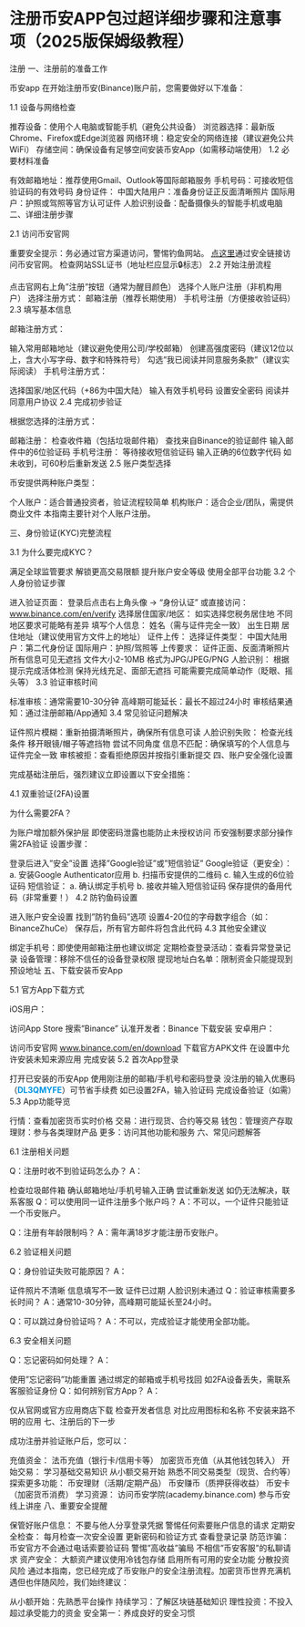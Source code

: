 # 注册币安APP包过超详细步骤和注意事项（2025版保姆级教程）

注册
一、注册前的准备工作

币安app
在开始注册币安(Binance)账户前，您需要做好以下准备：

1.1 设备与网络检查

推荐设备：使用个人电脑或智能手机（避免公共设备）
浏览器选择：最新版Chrome、Firefox或Edge浏览器
网络环境：稳定安全的网络连接（建议避免公共WiFi）
存储空间：确保设备有足够空间安装币安App（如需移动端使用）
1.2 必要材料准备

有效邮箱地址：推荐使用Gmail、Outlook等国际邮箱服务
手机号码：可接收短信验证码的有效号码
身份证件：
中国大陆用户：准备身份证正反面清晰照片
国际用户：护照或驾照等官方认可证件
人脸识别设备：配备摄像头的智能手机或电脑
二、详细注册步骤

2.1 访问币安官网

重要安全提示：务必通过官方渠道访问，警惕钓鱼网站。
<a href="https://accounts.marketwebb.me/join?ref=DL3QMYFE">点这里</a>通过安全链接访问币安官网。
检查网站SSL证书（地址栏应显示🔒标志）
2.2 开始注册流程

点击官网右上角”注册”按钮（通常为醒目颜色）
选择个人账户注册（非机构用户）
选择注册方式：
邮箱注册（推荐长期使用）
手机号注册（方便接收验证码）
2.3 填写基本信息

邮箱注册方式：

输入常用邮箱地址（建议避免使用公司/学校邮箱）
创建高强度密码（建议12位以上，含大小写字母、数字和特殊符号）
勾选”我已阅读并同意服务条款”（建议实际阅读）
手机号注册方式：

选择国家/地区代码（+86为中国大陆）
输入有效手机号码
设置安全密码
阅读并同意用户协议
2.4 完成初步验证

根据您选择的注册方式：

邮箱注册：
检查收件箱（包括垃圾邮件箱）
查找来自Binance的验证邮件
输入邮件中的6位验证码
手机号注册：
等待接收短信验证码
输入正确的6位数字代码
如未收到，可60秒后重新发送
2.5 账户类型选择

币安提供两种账户类型：

个人账户：适合普通投资者，验证流程较简单
机构账户：适合企业/团队，需提供商业文件
本指南主要针对个人账户注册。

三、身份验证(KYC)完整流程

3.1 为什么要完成KYC？

满足全球监管要求
解锁更高交易限额
提升账户安全等级
使用全部平台功能
3.2 个人身份验证步骤

进入验证页面：
登录后点击右上角头像 → “身份认证”
或直接访问：www.binance.com/en/verify
选择居住国家/地区：
如实选择您税务居住地
不同地区要求可能略有差异
填写个人信息：
姓名（需与证件完全一致）
出生日期
居住地址（建议使用官方文件上的地址）
证件上传：
选择证件类型：
中国大陆用户：第二代身份证
国际用户：护照/驾照等
上传要求：
证件正面、反面清晰照片
所有信息可见无遮挡
文件大小2-10MB
格式为JPG/JPEG/PNG
人脸识别：
根据提示完成活体检测
保持光线充足、面部无遮挡
可能需要完成简单动作（眨眼、摇头等）
3.3 验证审核时间

标准审核：通常需要10-30分钟
高峰期可能延长：最长不超过24小时
审核结果通知：通过注册邮箱/App通知
3.4 常见验证问题解决

证件照片模糊：重新拍摄清晰照片，确保所有信息可读
人脸识别失败：
检查光线条件
移开眼镜/帽子等遮挡物
尝试不同角度
信息不匹配：确保填写的个人信息与证件完全一致
审核被拒：查看拒绝原因并按指引重新提交
四、账户安全强化设置

完成基础注册后，强烈建议立即设置以下安全措施：

4.1 双重验证(2FA)设置

为什么需要2FA？

为账户增加额外保护层
即使密码泄露也能防止未授权访问
币安强制要求部分操作需2FA验证
设置步骤：

登录后进入”安全”设置
选择”Google验证”或”短信验证”
Google验证（更安全）：
a. 安装Google Authenticator应用
b. 扫描币安提供的二维码
c. 输入生成的6位验证码
短信验证：
a. 确认绑定手机号
b. 接收并输入短信验证码
保存提供的备用代码（非常重要！）
4.2 防钓鱼码设置

进入账户安全设置
找到”防钓鱼码”选项
设置4-20位的字母数字组合（如：BinanceZhuCe）
保存后，所有官方邮件将包含此代码
4.3 其他安全建议

绑定手机号：即使使用邮箱注册也建议绑定
定期检查登录活动：查看异常登录记录
设备管理：移除不信任的设备登录权限
提现地址白名单：限制资金只能提现到预设地址
五、下载安装币安App

5.1 官方App下载方式

iOS用户：

访问App Store
搜索”Binance”
认准开发者：Binance
下载安装
安卓用户：

访问币安官网 www.binance.com/en/download
下载官方APK文件
在设置中允许安装未知来源应用
完成安装
5.2 首次App登录

打开已安装的币安App
使用刚注册的邮箱/手机号和密码登录
没注册的输入优惠码（<font color=#0196e3><B>DL3QMYFE</B></font>）可节省手续费
如已设置2FA，输入验证码
完成设备验证（如需）
5.3 App功能导览

行情：查看加密货币实时价格
交易：进行现货、合约等交易
钱包：管理资产存取
理财：参与各类理财产品
更多：访问其他功能和服务
六、常见问题解答

6.1 注册相关问题

Q：注册时收不到验证码怎么办？
A：

检查垃圾邮件箱
确认邮箱地址/手机号输入正确
尝试重新发送
如仍无法解决，联系客服
Q：可以使用同一证件注册多个账户吗？
A：不可以，一个证件只能验证一个币安账户。

Q：注册有年龄限制吗？
A：需年满18岁才能注册币安账户。

6.2 验证相关问题

Q：身份验证失败可能原因？
A：

证件照片不清晰
信息填写不一致
证件已过期
人脸识别未通过
Q：验证审核需要多长时间？
A：通常10-30分钟，高峰期可能延长至24小时。

Q：可以跳过身份验证吗？
A：不可以，完成验证才能使用全部功能。

6.3 安全相关问题

Q：忘记密码如何处理？
A：

使用”忘记密码”功能重置
通过绑定的邮箱或手机号找回
如2FA设备丢失，需联系客服验证身份
Q：如何辨别官方App？
A：

仅从官网或官方应用商店下载
检查开发者信息
对比应用图标和名称
不安装来路不明的应用
七、注册后的下一步

成功注册并验证账户后，您可以：

充值资金：
法币充值（银行卡/信用卡等）
加密货币充值（从其他钱包转入）
开始交易：
学习基础交易知识
从小额交易开始
熟悉不同交易类型（现货、合约等）
探索更多功能：
币安理财（活期/定期产品）
币安赚币（质押获得收益）
币安卡（加密货币消费）
学习资源：
访问币安学院(academy.binance.com)
参与币安线上讲座
八、重要安全提醒

保管好账户信息：
不要与他人分享登录凭据
警惕任何索要账户信息的请求
定期安全检查：
每月检查一次安全设置
更新密码和验证方式
查看登录记录
防范诈骗：
币安官方不会通过电话索要验证码
警惕”高收益”骗局
不相信”币安客服”的私聊请求
资产安全：
大额资产建议使用冷钱包存储
启用所有可用的安全功能
分散投资风险
通过本指南，您已经完成了币安账户的安全注册流程。加密货币世界充满机遇但也伴随风险，我们始终建议：

从小额开始：先熟悉平台操作
持续学习：了解区块链基础知识
理性投资：不投入超过承受能力的资金
安全第一：养成良好的安全习惯
